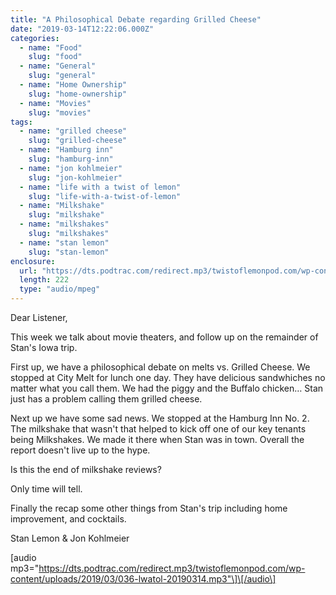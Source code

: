 ```yaml
---
title: "A Philosophical​ Debate regarding Grilled Cheese"
date: "2019-03-14T12:22:06.000Z"
categories:
  - name: "Food"
    slug: "food"
  - name: "General"
    slug: "general"
  - name: "Home Ownership"
    slug: "home-ownership"
  - name: "Movies"
    slug: "movies"
tags:
  - name: "grilled cheese"
    slug: "grilled-cheese"
  - name: "Hamburg inn"
    slug: "hamburg-inn"
  - name: "jon kohlmeier"
    slug: "jon-kohlmeier"
  - name: "life with a twist of lemon"
    slug: "life-with-a-twist-of-lemon"
  - name: "Milkshake"
    slug: "milkshake"
  - name: "milkshakes"
    slug: "milkshakes"
  - name: "stan lemon"
    slug: "stan-lemon"
enclosure:
  url: "https://dts.podtrac.com/redirect.mp3/twistoflemonpod.com/wp-content/uploads/2019/03/036-lwatol-20190314.mp3"
  length: 222
  type: "audio/mpeg"
---
```


Dear Listener,

This week we talk about movie theaters, and follow up on the remainder of Stan's Iowa trip.

First up, we have a philosophical debate on melts vs. Grilled Cheese. We stopped at City Melt for lunch one day. They have delicious sandwhiches no matter what you call them. We had the piggy and the Buffalo chicken… Stan just has a problem calling them grilled cheese.

Next up we have some sad news. We stopped at the Hamburg Inn No. 2. The milkshake that wasn't that helped to kick off one of our key tenants being Milkshakes. We made it there when Stan was in town. Overall the report doesn't live up to the hype.

Is this the end of milkshake reviews?

Only time will tell.

Finally the recap some other things from Stan's trip including home improvement, and cocktails.

Stan Lemon & Jon Kohlmeier

\[audio mp3="https://dts.podtrac.com/redirect.mp3/twistoflemonpod.com/wp-content/uploads/2019/03/036-lwatol-20190314.mp3"\]\[/audio\]
